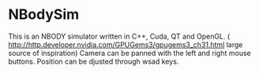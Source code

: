 # NBodySim
This is an NBODY simulator written in C++, Cuda, QT and OpenGL.
( http://http.developer.nvidia.com/GPUGems3/gpugems3_ch31.html large source of inspiration)
Camera can be panned with the left and right mouse buttons.
Position can be djusted through wsad keys.
